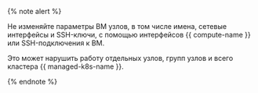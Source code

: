 {% note alert %}

Не изменяйте параметры ВМ узлов, в том числе имена, сетевые интерфейсы и SSH-ключи, с помощью интерфейсов {{ compute-name }} или SSH-подключения к ВМ.

Это может нарушить работу отдельных узлов, групп узлов и всего кластера {{ managed-k8s-name }}.

{% endnote %}
